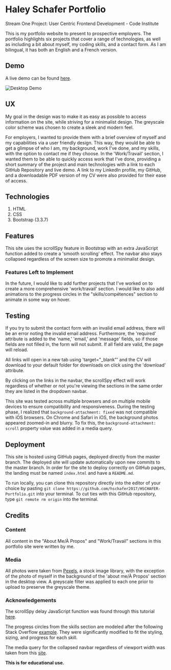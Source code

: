 # Haley Schafer Portfolio
Stream One Project: User Centric Frontend Development - Code Institute 

This is my portfolio website to present to prospective employers. The portfolio highlights six projects that cover a range of technologies, as well as including a bit about myself, my coding skills, and a contact form. As I am bilingual, it has both an English and a French version.


## Demo
A live demo can be found [here](https://hschafer2017.github.io/HSCHAFER-Portfolio/). 

![Desktop Demo](https://raw.githubusercontent.com/hschafer2017/HSCHAFER-Portfolio/master/assets/images/Portfolio.gif "Desktop Demo")


## UX
My goal in the design was to make it as easy as possible to access information on the site, while striving for a minimalist design. The greyscale color scheme was chosen to create a sleek and modern feel. 

For employers, I wanted to provide them with a brief overview of myself and my capabilities via a user friendly design. This way, they would be able to get a glimpse of who I am, my background, work I've done, and my skills, with the option to contact me if they choose. In the 'Work/Travail' section, I wanted them to be able to quickly access work that I've done, providing a short summary of the project and main technologies with a link to each GitHub Repository and live demo. A link to my LinkedIn profile, my GitHub, and a downloadable PDF version of my CV were also provided for their ease of access. 


## Technologies
1. HTML
2. CSS
3. Bootstrap (3.3.7)


## Features
This site uses the scrollSpy feature in Bootstrap with an extra JavaScript function added to create a 'smooth scrolling' effect. The navbar also stays collapsed regardless of the screen size to promote a minimalist design.


### Features Left to Implement 
In the future, I would like to add further projects that I've worked on to create a more comprehensive 'work/travail' section. I would like to also add animations to the progress circles in the "skills/compétences" section to animate in some way on hover. 


## Testing 
If you try to submit the contact form with an invalid email address, there will be an error noting the invalid email address. Furthermore, the 'required' attribute is added to the 'name,' 'email,' and 'message' fields, so if those fields are not filled in, the form will not submit. If all field are valid, the page will reload. 

All links will open in a new tab using 'target="_blank"' and the CV will download to your default folder for downloads on click using the 'download' attribute. 

By clicking on the links in the navbar, the scrollSpy effect will work regardless of whether or not you're viewing the sections in the same order they are listed in the dropdown navbar. 

This site was tested across multiple browsers and on multiple mobile devices to ensure compatibility and responsiveness. During the testing phase, I realized that ```background-attachment: fixed``` was not compatible with iOS browsers. On Chrome and Safari in iOS, the background photos appeared zoomed-in and blurry. To fix this, the ```background-attachment: scroll``` property value was added in a media query. 


## Deployment 
This site is hosted using GitHub pages, deployed directly from the master branch. The deployed site will update automatically upon new commits to the master branch. In order for the site to deploy correctly on GitHub pages, the landing must be named `index.html` and have a `README.md`. 

To run locally, you can clone this repository directly into the editor of your choice by pasting `git clone https://github.com/hschafer2017/HSCHAFER-Portfolio.git` into your terminal. To cut ties with this GitHub repository, type `git remote rm origin` into the terminal. 


## Credits

### Content
All content in the "About Me/À Propos" and "Work/Travail" sections in this portfolio site were written by me. 

### Media 
All photos were taken from [Pexels](https://www.pexels.com/), a stock image library, with the exception of the photo of myself in the background of the 'about me/À Propos' section in the desktop view. A greyscale filter was applied to each one prior to upload to preserve the greyscale theme. 

### Acknowledgements 
The scrollSpy delay JavaScript function was found through this tutorial [here](https://www.abeautifulsite.net/smoothly-scroll-to-an-element-without-a-jquery-plugin-2). 

The progress circles from the skills section are modeled after the following Stack Overflow [example](https://stackoverflow.com/questions/14222138/css-progress-circle). They were significantly modified to fit the styling, sizing, and progress for each skill. 

The media query for the collapsed navbar regardless of viewport width was taken from this [site](https://www.codeply.com/go/iaM1zcNsQB/bootstrap-navbar-always-collapsed). 

**This is for educational use.** 
